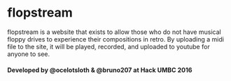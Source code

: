 # flopstream

flopstream is a website that exists to allow those who do not have musical floppy drives to experience their compositions in retro. By uploading a midi file to the site, it will be played, recorded, and uploaded to youtube for anyone to see.

#### Developed by @ocelotsloth & @bruno207 at Hack UMBC 2016
